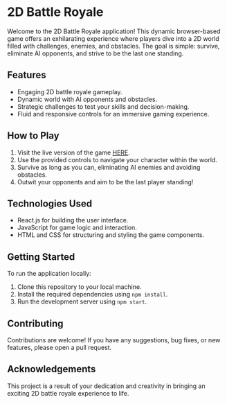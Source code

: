 # 2D Battle Royale

Welcome to the 2D Battle Royale application! This dynamic browser-based game offers an exhilarating experience where players dive into a 2D world filled with challenges, enemies, and obstacles. The goal is simple: survive, eliminate AI opponents, and strive to be the last one standing.

## Features

- Engaging 2D battle royale gameplay.
- Dynamic world with AI opponents and obstacles.
- Strategic challenges to test your skills and decision-making.
- Fluid and responsive controls for an immersive gaming experience.

## How to Play

1. Visit the live version of the game [HERE](https://bb0lt.github.io/2D-BattleRoyale/).
2. Use the provided controls to navigate your character within the world.
3. Survive as long as you can, eliminating AI enemies and avoiding obstacles.
4. Outwit your opponents and aim to be the last player standing!

## Technologies Used

- React.js for building the user interface.
- JavaScript for game logic and interaction.
- HTML and CSS for structuring and styling the game components.

## Getting Started

To run the application locally:

1. Clone this repository to your local machine.
2. Install the required dependencies using `npm install`.
3. Run the development server using `npm start`.

## Contributing

Contributions are welcome! If you have any suggestions, bug fixes, or new features, please open a pull request.

## Acknowledgements

This project is a result of your dedication and creativity in bringing an exciting 2D battle royale experience to life.
